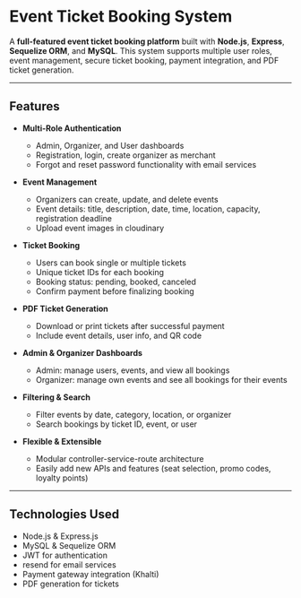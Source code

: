 # Event Ticket Booking System

A **full-featured event ticket booking platform** built with **Node.js**, **Express**, **Sequelize ORM**, and **MySQL**. This system supports multiple user roles, event management, secure ticket booking, payment integration, and PDF ticket generation.

---

## Features

- **Multi-Role Authentication**
  - Admin, Organizer, and User dashboards
  - Registration, login, create organizer as merchant
  - Forgot and reset password functionality with email services

- **Event Management**
  - Organizers can create, update, and delete events
  - Event details: title, description, date, time, location, capacity, registration deadline
  - Upload event images in cloudinary

- **Ticket Booking**
  - Users can book single or multiple tickets
  - Unique ticket IDs for each booking
  - Booking status: pending, booked, canceled
  - Confirm payment before finalizing booking

- **PDF Ticket Generation**
  - Download or print tickets after successful payment
  - Include event details, user info, and QR code

- **Admin & Organizer Dashboards**
  - Admin: manage users, events, and view all bookings
  - Organizer: manage own events and see all bookings for their events

- **Filtering & Search**
  - Filter events by date, category, location, or organizer
  - Search bookings by ticket ID, event, or user

- **Flexible & Extensible**
  - Modular controller-service-route architecture
  - Easily add new APIs and features (seat selection, promo codes, loyalty points)

---

## Technologies Used

- Node.js & Express.js
- MySQL & Sequelize ORM
- JWT for authentication
- resend for email services
- Payment gateway integration (Khalti)
- PDF generation for tickets
